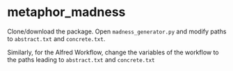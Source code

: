 # metaphor_madness

Clone/download the package.
Open `madness_generator.py` and modify paths to `abstract.txt` and `concrete.txt`.

Similarly, for the Alfred Workflow, change the variables of the workflow to the paths leading to `abstract.txt` and `concrete.txt`

